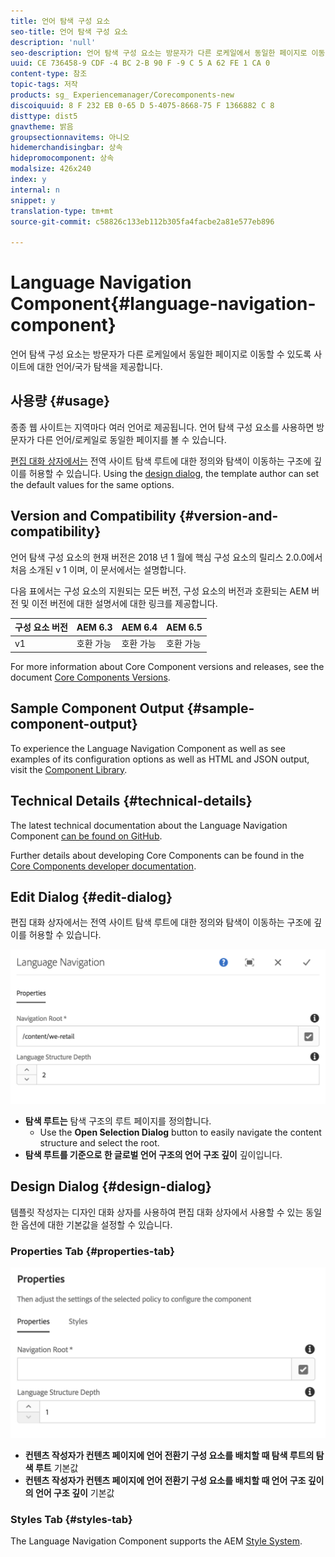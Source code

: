 ```yaml
---
title: 언어 탐색 구성 요소
seo-title: 언어 탐색 구성 요소
description: 'null'
seo-description: 언어 탐색 구성 요소는 방문자가 다른 로케일에서 동일한 페이지로 이동할 수 있도록 사이트에 대한 언어/국가 탐색을 제공합니다.
uuid: CE 736458-9 CDF -4 BC 2-B 90 F -9 C 5 A 62 FE 1 CA 0
content-type: 참조
topic-tags: 저작
products: sg_ Experiencemanager/Corecomponents-new
discoiquuid: 8 F 232 EB 0-65 D 5-4075-8668-75 F 1366882 C 8
disttype: dist5
gnavtheme: 밝음
groupsectionnavitems: 아니오
hidemerchandisingbar: 상속
hidepromocomponent: 상속
modalsize: 426x240
index: y
internal: n
snippet: y
translation-type: tm+mt
source-git-commit: c58826c133eb112b305fa4facbe2a81e577eb896

---
```



# Language Navigation Component{#language-navigation-component}

언어 탐색 구성 요소는 방문자가 다른 로케일에서 동일한 페이지로 이동할 수 있도록 사이트에 대한 언어/국가 탐색을 제공합니다.

## 사용량 {#usage}

종종 웹 사이트는 지역마다 여러 언어로 제공됩니다. 언어 탐색 구성 요소를 사용하면 방문자가 다른 언어/로케일로 동일한 페이지를 볼 수 있습니다.

[편집 대화 상자에서는](#edit-dialog) 전역 사이트 탐색 루트에 대한 정의와 탐색이 이동하는 구조에 깊이를 허용할 수 있습니다. Using the [design dialog](#design-dialog), the template author can set the default values for the same options.

## Version and Compatibility {#version-and-compatibility}

언어 탐색 구성 요소의 현재 버전은 2018 년 1 월에 핵심 구성 요소의 릴리스 2.0.0에서 처음 소개된 v 1 이며, 이 문서에서는 설명합니다.

다음 표에서는 구성 요소의 지원되는 모든 버전, 구성 요소의 버전과 호환되는 AEM 버전 및 이전 버전에 대한 설명서에 대한 링크를 제공합니다.

| 구성 요소 버전 | AEM 6.3 | AEM 6.4 | AEM 6.5 |
|--- |--- |--- |--- |
| v1 | 호환 가능 | 호환 가능 | 호환 가능 |


For more information about Core Component versions and releases, see the document [Core Components Versions](versions.md).

## Sample Component Output {#sample-component-output}

To experience the Language Navigation Component as well as see examples of its configuration options as well as HTML and JSON output, visit the [Component Library](http://opensource.adobe.com/aem-core-wcm-components/library/languagenavigation.html).

## Technical Details {#technical-details}

The latest technical documentation about the Language Navigation Component [can be found on GitHub](https://github.com/adobe/aem-core-wcm-components/blob/master/content/src/content/jcr_root/apps/core/wcm/components/languagenavigation/v1/languagenavigation).

Further details about developing Core Components can be found in the [Core Components developer documentation](developing.md).

## Edit Dialog {#edit-dialog}

편집 대화 상자에서는 전역 사이트 탐색 루트에 대한 정의와 탐색이 이동하는 구조에 깊이를 허용할 수 있습니다.

![](assets/screen_shot_2018-01-12at133353.png)

* **탐색 루트는**
탐색 구조의 루트 페이지를 정의합니다.
   * Use the **Open Selection Dialog** button to easily navigate the content structure and select the root.
* **탐색 루트를 기준으로 한 글로벌 언어 구조의 언어 구조 깊이**
깊이입니다.

## Design Dialog {#design-dialog}

템플릿 작성자는 디자인 대화 상자를 사용하여 편집 대화 상자에서 사용할 수 있는 동일한 옵션에 대한 기본값을 설정할 수 있습니다.

### Properties Tab {#properties-tab}

![](assets/screen_shot_2018-01-12at133642.png)

* **컨텐츠 작성자가 컨텐츠 페이지에 언어 전환기 구성 요소를 배치할 때 탐색 루트의 탐색 루트**
기본값
* **컨텐츠 작성자가 컨텐츠 페이지에 언어 전환기 구성 요소를 배치할 때 언어 구조 깊이의 언어 구조 깊이**
기본값

### Styles Tab {#styles-tab}

The Language Navigation Component supports the AEM [Style System](authoring.md#component-styling).